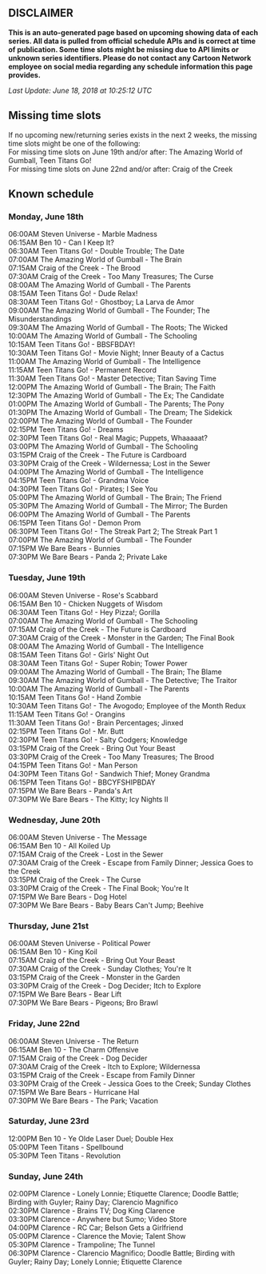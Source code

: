 ## DISCLAIMER
**This is an auto-generated page based on upcoming showing data of each series. All data is pulled from official schedule APIs and is correct at time of publication. Some time slots might be missing due to API limits or unknown series identifiers. Please do not contact any Cartoon Network employee on social media regarding any schedule information this page provides.**

_Last Update: June 18, 2018 at 10:25:12 UTC_  

## Missing time slots
If no upcoming new/returning series exists in the next 2 weeks, the missing time slots might be one of the following:  
For missing time slots on June 19th and/or after: The Amazing World of Gumball, Teen Titans Go!  
For missing time slots on June 22nd and/or after: Craig of the Creek  

## Known schedule

### Monday, June 18th
06:00AM Steven Universe - Marble Madness  
06:15AM Ben 10 - Can I Keep It?  
06:30AM Teen Titans Go! - Double Trouble; The Date  
07:00AM The Amazing World of Gumball - The Brain  
07:15AM Craig of the Creek - The Brood  
07:30AM Craig of the Creek - Too Many Treasures; The Curse  
08:00AM The Amazing World of Gumball - The Parents  
08:15AM Teen Titans Go! - Dude Relax!  
08:30AM Teen Titans Go! - Ghostboy; La Larva de Amor  
09:00AM The Amazing World of Gumball - The Founder; The Misunderstandings  
09:30AM The Amazing World of Gumball - The Roots; The Wicked  
10:00AM The Amazing World of Gumball - The Schooling  
10:15AM Teen Titans Go! - BBSFBDAY!  
10:30AM Teen Titans Go! - Movie Night; Inner Beauty of a Cactus  
11:00AM The Amazing World of Gumball - The Intelligence  
11:15AM Teen Titans Go! - Permanent Record  
11:30AM Teen Titans Go! - Master Detective; Titan Saving Time  
12:00PM The Amazing World of Gumball - The Brain; The Faith  
12:30PM The Amazing World of Gumball - The Ex; The Candidate  
01:00PM The Amazing World of Gumball - The Parents; The Pony  
01:30PM The Amazing World of Gumball - The Dream; The Sidekick  
02:00PM The Amazing World of Gumball - The Founder  
02:15PM Teen Titans Go! - Dreams  
02:30PM Teen Titans Go! - Real Magic; Puppets, Whaaaaat?  
03:00PM The Amazing World of Gumball - The Schooling  
03:15PM Craig of the Creek - The Future is Cardboard  
03:30PM Craig of the Creek - Wildernessa; Lost in the Sewer  
04:00PM The Amazing World of Gumball - The Intelligence  
04:15PM Teen Titans Go! - Grandma Voice  
04:30PM Teen Titans Go! - Pirates; I See You  
05:00PM The Amazing World of Gumball - The Brain; The Friend  
05:30PM The Amazing World of Gumball - The Mirror; The Burden  
06:00PM The Amazing World of Gumball - The Parents  
06:15PM Teen Titans Go! - Demon Prom  
06:30PM Teen Titans Go! - The Streak Part 2; The Streak Part 1  
07:00PM The Amazing World of Gumball - The Founder  
07:15PM We Bare Bears - Bunnies  
07:30PM We Bare Bears - Panda 2; Private Lake  

### Tuesday, June 19th
06:00AM Steven Universe - Rose's Scabbard  
06:15AM Ben 10 - Chicken Nuggets of Wisdom  
06:30AM Teen Titans Go! - Hey Pizza!; Gorilla  
07:00AM The Amazing World of Gumball - The Schooling  
07:15AM Craig of the Creek - The Future is Cardboard  
07:30AM Craig of the Creek - Monster in the Garden; The Final Book  
08:00AM The Amazing World of Gumball - The Intelligence  
08:15AM Teen Titans Go! - Girls' Night Out  
08:30AM Teen Titans Go! - Super Robin; Tower Power  
09:00AM The Amazing World of Gumball - The Brain; The Blame  
09:30AM The Amazing World of Gumball - The Detective; The Traitor  
10:00AM The Amazing World of Gumball - The Parents  
10:15AM Teen Titans Go! - Hand Zombie  
10:30AM Teen Titans Go! - The Avogodo; Employee of the Month Redux  
11:15AM Teen Titans Go! - Orangins  
11:30AM Teen Titans Go! - Brain Percentages; Jinxed  
02:15PM Teen Titans Go! - Mr. Butt  
02:30PM Teen Titans Go! - Salty Codgers; Knowledge  
03:15PM Craig of the Creek - Bring Out Your Beast  
03:30PM Craig of the Creek - Too Many Treasures; The Brood  
04:15PM Teen Titans Go! - Man Person  
04:30PM Teen Titans Go! - Sandwich Thief; Money Grandma  
06:15PM Teen Titans Go! - BBCYFSHIPBDAY  
07:15PM We Bare Bears - Panda's Art  
07:30PM We Bare Bears - The Kitty; Icy Nights II  

### Wednesday, June 20th
06:00AM Steven Universe - The Message  
06:15AM Ben 10 - All Koiled Up  
07:15AM Craig of the Creek - Lost in the Sewer  
07:30AM Craig of the Creek - Escape from Family Dinner; Jessica Goes to the Creek  
03:15PM Craig of the Creek - The Curse  
03:30PM Craig of the Creek - The Final Book; You're It  
07:15PM We Bare Bears - Dog Hotel  
07:30PM We Bare Bears - Baby Bears Can't Jump; Beehive  

### Thursday, June 21st
06:00AM Steven Universe - Political Power  
06:15AM Ben 10 - King Koil  
07:15AM Craig of the Creek - Bring Out Your Beast  
07:30AM Craig of the Creek - Sunday Clothes; You're It  
03:15PM Craig of the Creek - Monster in the Garden  
03:30PM Craig of the Creek - Dog Decider; Itch to Explore  
07:15PM We Bare Bears - Bear Lift  
07:30PM We Bare Bears - Pigeons; Bro Brawl  

### Friday, June 22nd
06:00AM Steven Universe - The Return  
06:15AM Ben 10 - The Charm Offensive  
07:15AM Craig of the Creek - Dog Decider  
07:30AM Craig of the Creek - Itch to Explore; Wildernessa  
03:15PM Craig of the Creek - Escape from Family Dinner  
03:30PM Craig of the Creek - Jessica Goes to the Creek; Sunday Clothes  
07:15PM We Bare Bears - Hurricane Hal  
07:30PM We Bare Bears - The Park; Vacation  

### Saturday, June 23rd
12:00PM Ben 10 - Ye Olde Laser Duel; Double Hex  
05:00PM Teen Titans - Spellbound  
05:30PM Teen Titans - Revolution  

### Sunday, June 24th
02:00PM Clarence - Lonely Lonnie; Etiquette Clarence; Doodle Battle; Birding with Guyler; Rainy Day; Clarencio Magnifico  
02:30PM Clarence - Brains TV; Dog King Clarence  
03:30PM Clarence - Anywhere but Sumo; Video Store  
04:00PM Clarence - RC Car; Belson Gets a Girlfriend  
05:00PM Clarence - Clarence the Movie; Talent Show  
05:30PM Clarence - Trampoline; The Tunnel  
06:30PM Clarence - Clarencio Magnifico; Doodle Battle; Birding with Guyler; Rainy Day; Lonely Lonnie; Etiquette Clarence  
